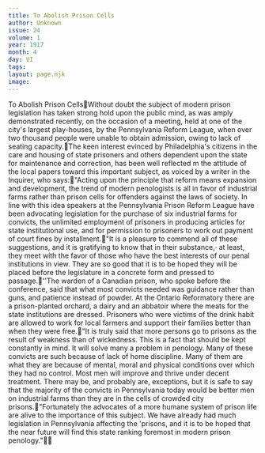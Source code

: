 ```yaml
---
title: To Abolish Prison Cells
author: Unknown
issue: 24
volume: 1
year: 1917
month: 4
day: VI
tags:
layout: page.njk
image:
---
```

To Abolish Prison CellsWithout doubt the subject of modern prison legislation has taken strong hold upon the public mind, as was amply demonstrated recently, on the occasion of a meeting, held at one of the city's largest play-houses, by the Pennsylvania Reform League, when over two thousand people were unable to obtain admission, owing to lack of seating capacity.The keen interest evinced by Philadelphia's citizens in the care and housing of state prisoners and others dependent upon the state for maintenance and correction, has been well reflected m the attitude of the local papers toward this important subject, as voiced by a writer in the Inquirer, who says:"Acting upon the principle that reform means expansion and development, the trend of modern penologists is all in favor of industrial farms rather than prison cells for offenders against the laws of society. In line with this idea speakers at the Pennsylvania Prison Reform League have been advocating legislation for the purchase of six industrial farms for convicts, the unlimited employment of prisoners in producing articles for state institutional use, and for permission to prisoners to work out payment of court fines by installment."It is a pleasure to commend all of these suggestions, and it is gratifying to know that in their substance,· at least, they meet with the favor of those who have the best interests of our penal institutions in view. They are so good that it is to be hoped they will be placed before the legislature in a concrete form and pressed to passage.''The warden of a Canadian prison, who spoke before the conference, said that what most convicts needed was guidance rather than guns, and patience instead of powder. At the Ontario Reformatory there are a prison-planted orchard, a dairy and an abbatoir where the meats for the state institutions are dressed. Prisoners who were victims of the drink habit are allowed to work for local farmers and support their families better than when they were free."It is truly said that more persons go to  prisons as the result of weakness than of wickedness. This is a fact that should be kept constantly in mind. It will solve many a problem in penology. Many of these convicts are such because of lack of home discipline. Many of them are what they are because of mental, moral and physical conditions over which they had no control. Most men will improve and thrive under decent treatment. There may be, and probably are, exceptions, but it is safe to say that the majority of the convicts in Pennsylvania today would be better men on industrial farms than they are in the cells of crowded city prisons."Fortunately the advocates of a more humane system of prison life are alive to the importance of this subject. We have already had much legislation in Pennsylvania affecting the 'prisons, and it is to be hoped that the near future will find this state ranking foremost in modern prison penology."
